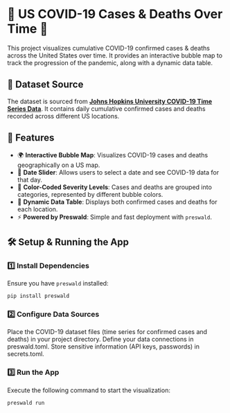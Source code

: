 # 📌 US COVID-19 Cases & Deaths Over Time 📌
This project visualizes cumulative COVID-19 confirmed cases & deaths across the United States over time. It provides an interactive bubble map to track the progression of the pandemic, along with a dynamic data table.

## 📂 Dataset Source  
The dataset is sourced from **[Johns Hopkins University COVID-19 Time Series Data](https://github.com/CSSEGISandData/COVID-19/tree/master/csse_covid_19_data/csse_covid_19_time_series)**. It contains daily cumulative confirmed cases and deaths recorded across different US locations.

## 🚀 Features  
- 🌍 **Interactive Bubble Map**: Visualizes COVID-19 cases and deaths geographically on a US map.  
- 📅 **Date Slider**: Allows users to select a date and see COVID-19 data for that day.  
- 🏥 **Color-Coded Severity Levels**: Cases and deaths are grouped into categories, represented by different bubble colors.  
- 📄 **Dynamic Data Table**: Displays both confirmed cases and deaths for each location.  
- ⚡ **Powered by Preswald**: Simple and fast deployment with `preswald`.

## 🛠️ Setup & Running the App

### 1️⃣ Install Dependencies  
Ensure you have `preswald` installed:

```bash
pip install preswald
```
### 2️⃣ Configure Data Sources
Place the COVID-19 dataset files (time series for confirmed cases and deaths) in your project directory.
Define your data connections in preswald.toml.
Store sensitive information (API keys, passwords) in secrets.toml.
### 3️⃣ Run the App
Execute the following command to start the visualization:

```bash
preswald run
```
